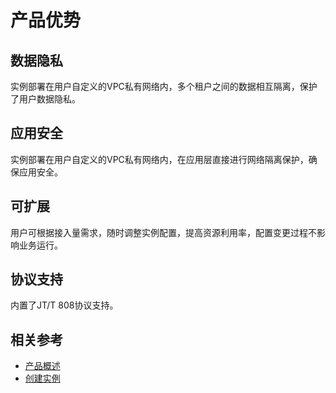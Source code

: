 # 产品优势

## 数据隐私

实例部署在用户自定义的VPC私有网络内，多个租户之间的数据相互隔离，保护了用户数据隐私。

## 应用安全

实例部署在用户自定义的VPC私有网络内，在应用层直接进行网络隔离保护，确保应用安全。

## 可扩展

用户可根据接入量需求，随时调整实例配置，提高资源利用率，配置变更过程不影响业务运行。

## 协议支持
内置了JT/T 808协议支持。

## 相关参考

- [产品概述](../Introduction/Product-Overview.md)
- [创建实例](../Getting-Started/Create-Instance.md)
